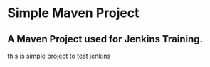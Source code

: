 # Simple Maven Project

## A Maven Project used for Jenkins Training.

this is simple project to test jenkins
